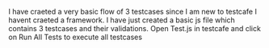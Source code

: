 I have craeted a very basic flow of 3 testcases since I am new to testcafe I havent craeted a framework. I have just created a basic js file which contains 3 testcases and their validations. 
Open Test.js in testcafe and click on Run All Tests to execute all testcases
